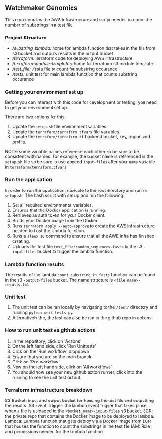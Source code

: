 ## Watchmaker Genomics

This repo contains the AWS infrastructure and script needed to count the number of substrings in a test file. 

### Project Structure

- */substring_lambda:* home for lambda function that takes in the file from s3 bucket and outputs results in the output bucket
- */terraform:* terraform code for deploying AWS infrastructure
- */terraform-module-templates:* home for terraform s3 module template
- */test_file:* .fasta file to count for substring occurance
- */tests:* unit test for main lambda function that counts substring occurance

### Getting your environment set up

Before you can interact with this code for development or testing, you need to get your environment set up.

There are two options for this:

1. Update the `setup.sh` file environment variables.
2. Update the `terraform/terraform.tfvars` file variables.
3. Update the `terraform/terraform.tf` backend bucket, key, region and profile.

NOTE: some variable names reference each other so be sure to be consistent with names. For example, the bucket name is referenced in the `setup.sh` file so be sure to use append `input-files` after your `name` variable in `terraform/terraform.tfvars`

### Run the application

In order to run the application, navivate to the root directory and run `sh setup.sh`. The bash script with set up and run the following: 

1. Set all required environmental variables. 
2. Ensures that the Docker application is running. 
3. Retrieves an auth token for your Docker client.
4. Builds your Docker image from the Docker.
5. Runs `terraform apply --auto-approve` to create the AWS infrastructure needed to host the lambda function.
6. Runs a `sleep 10` command to ensure that all the AWE infra has finished creating.
7. Uploads the test file `test_file/random_sequences.fasta` to the s3 `-input-files` bucket to trigger the lambda function.

### Lambda function results

The results of the lambda `count_substring_in_fasta` function can be found in the s3 `-output-files` bucket. The name structure is `<file-name>-results.txt`

### Unit test

1. The unit test can be ran locally by navigating to the `/test/` directory and running `python unit_tests.py`.
2. Alternatively the, the test can also be ran in the github repo in actions. 

### How to run unit test va github actions

1. In the repository, click on 'Actions'
2. On the left hand side, click 'Run Unittests'
3. Click on the 'Run workflow' dropdown
4. Ensure that you are on the main branch
5. Click on 'Run workflow'
6. Now on the left hand side, click on 'All workflows'
7. You should now see your new github action runner, click into the running to see the unit test output.

### Terraform infrastructure breakdown

S3 Bucket: input and output bucket for housing the test file and outputting the results.
S3 Event Trigger: the lambda event trigger that takes place when a file is uploaded to the `<bucket_name>-input-files` s3 bucket.
ECR: the private repo that contains the Docker image to be deployed to lambda.
Lambda: Lambda function that gets deploy via a Docker image from ECR that houses the function to count the substrings in the test file
IAM: Role and permissions needed for the lambda function